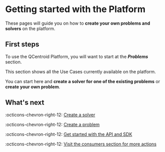 # Getting started with the Platform

These pages will guide you on how to **create your own problems and solvers** on the platform.


## First steps

To use the QCentroid Platform, you will want to start at the ***Problems*** section.

This section shows all the Use Cases currently available on the platform.

You can start here and **create a solver for one of the existing problems** or **create your own problem**.


## What's next

:octicons-chevron-right-12: [Create a solver](create-solver.md)

:octicons-chevron-right-12: [Create a problem](create-problem.md)

:octicons-chevron-right-12: [Get started with the API and SDK](../api/getting-started.md)

:octicons-chevron-right-12: [Visit the consumers section for more actions](getting-started-consumers.md)